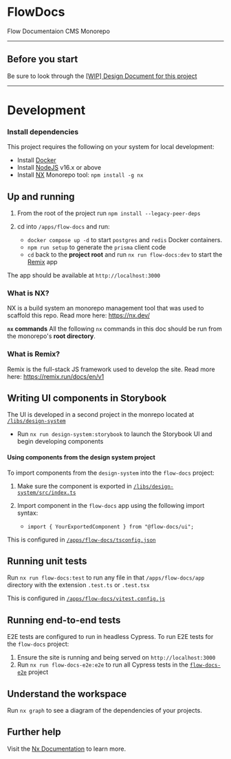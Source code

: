

# FlowDocs

Flow Documentaion CMS Monorepo

---

## Before you start

Be sure to look through the [[WIP] Design Document for this project](https://www.notion.so/dapperlabs/New-Docs-Site-Technical-Requirements-87d502531e484735853e88e02902de25#659da2b42ca840a980e951d85d5e93fa)

---

# Development

### Install dependencies

This project requires the following on your system for local development:
-  Install [Docker](https://docs.docker.com/get-docker/)
-  Install [NodeJS](https://nodejs.org/en/download/) v16.x or above
-  Install [NX](https://nx.dev/) Monorepo tool: `npm install -g nx`

## Up and running

1) From the root of the project run `npm install --legacy-peer-deps`
2) cd into `/apps/flow-docs` and run:

    - `docker compose up -d` to start `postgres` and `redis` Docker containers. 
    - `npm run setup` to generate the `prisma` client code
    - `cd` back to the **project root** and run `nx run flow-docs:dev` to start the [Remix](https://remix.run/) app

The app should be available at `http://localhost:3000`


### What is NX?
NX is a build system an monorepo management tool that was used to scaffold this repo.
Read more here: https://nx.dev/

**`nx` commands**
All the following `nx` commands in this doc should be run from the monorepo's **root directory**.

### What is Remix?
Remix is the full-stack JS framework used to develop the site.
Read more here: https://remix.run/docs/en/v1

## Writing UI components in Storybook

The UI is developed in a second project in the monrepo located at [`/libs/design-system`](https://github.com/onflow/next-docs-v1/tree/main/libs/design-system)
- Run `nx run design-system:storybook` to launch the Storybook UI and begin developing components

#### Using components from the design system project


To import components from the `design-system` into the `flow-docs` project:

1) Make sure the component is exported in [`/libs/design-system/src/index.ts`](https://github.com/onflow/next-docs-v1/blob/main/libs/design-system/src/index.ts)
2) Import component in the `flow-docs` app using the following import syntax:
   
   - `import { YourExportedComponent } from "@flow-docs/ui";`

This is configured in [`/apps/flow-docs/tsconfig.json`](https://github.com/onflow/next-docs-v1/blob/main/apps/flow-docs/tsconfig.json)

## Running unit tests

Run `nx run flow-docs:test` to run any file in that `/apps/flow-docs/app` directory with the extension `.test.ts` or `.test.tsx`

This is configured in [`/apps/flow-docs/vitest.config.js`](https://github.com/onflow/next-docs-v1/blob/main/apps/flow-docs/vitest.config.json)

## Running end-to-end tests

E2E tests are configured to run in headless Cypress. To run E2E tests for the `flow-docs` project: 

1) Ensure the site is running and being served on `http://localhost:3000`
2) Run `nx run flow-docs-e2e:e2e` to run all Cypress tests in the [`flow-docs-e2e`](https://github.com/onflow/next-docs-v1/tree/main/apps/flow-docs-e2e) project

## Understand the workspace

Run `nx graph` to see a diagram of the dependencies of your projects.

## Further help

Visit the [Nx Documentation](https://nx.dev) to learn more.

